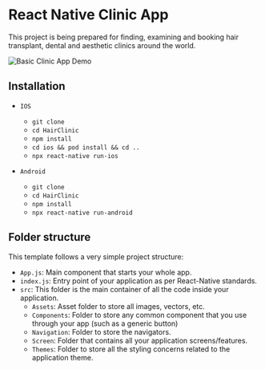 # React Native Clinic App

This project is being prepared for finding, examining and booking hair transplant, dental and aesthetic clinics around the world.

![Basic Clinic App Demo](src/Assets/demo/demo.gif)

## Installation

- `IOS`

  - `git clone`
  - `cd HairClinic`
  - `npm install`
  - `cd ios && pod install && cd ..`
  - `npx react-native run-ios`

- `Android`
  - `git clone`
  - `cd HairClinic`
  - `npm install`
  - `npx react-native run-android`

## Folder structure

This template follows a very simple project structure:

- `App.js`: Main component that starts your whole app.
- `index.js`: Entry point of your application as per React-Native standards.
- `src`: This folder is the main container of all the code inside your application.
  - `Assets`: Asset folder to store all images, vectors, etc.
  - `Components`: Folder to store any common component that you use through your app (such as a generic button)
  - `Navigation`: Folder to store the navigators.
  - `Screen`: Folder that contains all your application screens/features.
  - `Themes`: Folder to store all the styling concerns related to the application theme.
